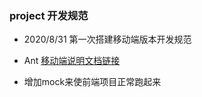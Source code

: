 ### project 开发规范 

- 2020/8/31 第一次搭建移动端版本开发规范
- Ant [移动端说明文档链接](https://mobile.ant.design)

- 增加mock来使前端项目正常跑起来

